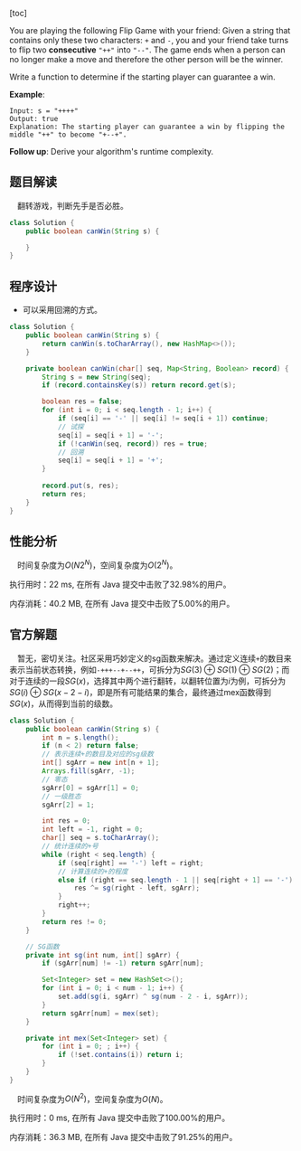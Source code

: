[toc]

You are playing the following Flip Game with your friend: Given a string that contains only these two characters: `+` and `-`, you and your friend take turns to flip two **consecutive** `"++"` into `"--"`. The game ends when a person can no longer make a move and therefore the other person will be the winner.

Write a function to determine if the starting player can guarantee a win.



**Example**:

```
Input: s = "++++"
Output: true 
Explanation: The starting player can guarantee a win by flipping the middle "++" to become "+--+".
```



**Follow up**:
Derive your algorithm's runtime complexity.



## 题目解读

&emsp;翻转游戏，判断先手是否必胜。

```java
class Solution {
    public boolean canWin(String s) {

    }
}
```

## 程序设计

* 可以采用回溯的方式。

```java
class Solution {
    public boolean canWin(String s) {
        return canWin(s.toCharArray(), new HashMap<>());
    }

    private boolean canWin(char[] seq, Map<String, Boolean> record) {
        String s = new String(seq);
        if (record.containsKey(s)) return record.get(s);

        boolean res = false;
        for (int i = 0; i < seq.length - 1; i++) {
            if (seq[i] == '-' || seq[i] != seq[i + 1]) continue;
            // 试探
            seq[i] = seq[i + 1] = '-';
            if (!canWin(seq, record)) res = true;
            // 回溯
            seq[i] = seq[i + 1] = '+';
        }
        
        record.put(s, res);
        return res;
    }
}
```

## 性能分析

&emsp;时间复杂度为$O(N2^N)$，空间复杂度为$O(2^N)$。

执行用时：22 ms, 在所有 Java 提交中击败了32.98%的用户。

内存消耗：40.2 MB, 在所有 Java 提交中击败了5.00%的用户。

## 官方解题

&emsp;暂无，密切关注。社区采用巧妙定义的sg函数来解决。通过定义连续`+`的数目来表示当前状态转换，例如`-+++--+--++`，可拆分为$SG(3) \oplus SG(1) \oplus SG(2)$；而对于连续的一段$SG(x)$，选择其中两个进行翻转，以翻转位置为$i$为例，可拆分为$SG(i) \oplus SG(x - 2 - i)$，即是所有可能结果的集合，最终通过$\text{mex}$函数得到$SG(x)$，从而得到当前的级数。

```java
class Solution {
    public boolean canWin(String s) {
        int n = s.length();
        if (n < 2) return false;
        // 表示连续+的数目及对应的sg级数
        int[] sgArr = new int[n + 1];
        Arrays.fill(sgArr, -1);
        // 零态
        sgArr[0] = sgArr[1] = 0;
        // 一级胜态
        sgArr[2] = 1;

        int res = 0;
        int left = -1, right = 0;
        char[] seq = s.toCharArray();
        // 统计连续的+号
        while (right < seq.length) {
            if (seq[right] == '-') left = right;
            // 计算连续的+的程度
            else if (right == seq.length - 1 || seq[right + 1] == '-') {
                res ^= sg(right - left, sgArr);
            }
            right++;
        }
        return res != 0;
    }

    // SG函数
    private int sg(int num, int[] sgArr) {
        if (sgArr[num] != -1) return sgArr[num];

        Set<Integer> set = new HashSet<>();
        for (int i = 0; i < num - 1; i++) {
            set.add(sg(i, sgArr) ^ sg(num - 2 - i, sgArr));
        }
        return sgArr[num] = mex(set);
    }

    private int mex(Set<Integer> set) {
        for (int i = 0; ; i++) {
            if (!set.contains(i)) return i;
        }
    }
}
```

&emsp;时间复杂度为$O(N^2)$，空间复杂度为$O(N)$。

执行用时：0 ms, 在所有 Java 提交中击败了100.00%的用户。

内存消耗：36.3 MB, 在所有 Java 提交中击败了91.25%的用户。